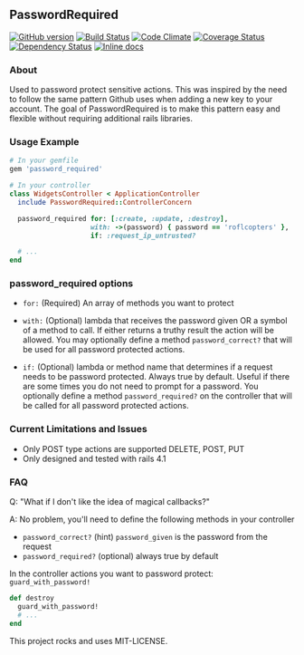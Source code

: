 ## PasswordRequired

[![GitHub version](https://badge.fury.io/gh/benfalk%2Fpassword_required.svg)](http://badge.fury.io/gh/benfalk%2Fpassword_required)
[![Build Status](https://travis-ci.org/benfalk/password_required.svg?branch=master)](https://travis-ci.org/benfalk/password_required)
[![Code Climate](https://codeclimate.com/github/benfalk/password_required/badges/gpa.svg)](https://codeclimate.com/github/benfalk/password_required)
[![Coverage Status](https://img.shields.io/coveralls/benfalk/password_required.svg)](https://coveralls.io/r/benfalk/password_required)
[![Dependency Status](https://gemnasium.com/benfalk/password_required.svg)](https://gemnasium.com/benfalk/password_required)
[![Inline docs](http://inch-ci.org/github/benfalk/password_required.svg?branch=master)](http://inch-ci.org/github/benfalk/password_required)

### About

Used to password protect sensitive actions.  This was inspired by the need to
follow the same pattern Github uses when adding a new key to your account.  The
goal of PasswordRequired is to make this pattern easy and flexible without
requiring additional rails libraries.

### Usage Example

```ruby
# In your gemfile
gem 'password_required'
```

```ruby
# In your controller
class WidgetsController < ApplicationController
  include PasswordRequired::ControllerConcern

  password_required for: [:create, :update, :destroy],
                    with: ->(password) { password == 'roflcopters' },
                    if: :request_ip_untrusted?

  # ...
end
```

### password_required options

* `for:` (Required) An array of methods you want to protect

* `with:` (Optional) lambda that receives the password given OR a symbol of a
method to call.  If either returns a truthy result the action will be allowed.
You may optionally define a method `password_correct?` that will be used for
all password protected actions.

* `if:` (Optional) lambda or method name that determines if a request needs to
be password protected.  Always true by default.  Useful if there are some times
you do not need to prompt for a password.  You optionally define a method
`password_required?` on the controller that will be called for all password
protected actions.

### Current Limitations and Issues

* Only POST type actions are supported DELETE, POST, PUT
* Only designed and tested with rails 4.1

### FAQ

Q: "What if I don't like the idea of magical callbacks?"

A: No problem, you'll need to define the following methods in your controller

* `password_correct?` (hint) `password_given` is the password from the request
* `password_required?` (optional) always true by default

In the controller actions you want to password protect: `guard_with_password!`

```ruby
def destroy
  guard_with_password!
  # ...
end
```

This project rocks and uses MIT-LICENSE.
